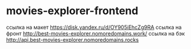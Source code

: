 # movies-explorer-frontend
ссылка на макет https://disk.yandex.ru/d/OY905iEhcZg9RA
ссылка на фронт http://best-movies-explorer.nomoredomains.work/
ссылка на бэк http://api.best-movies-explorer.nomoredomains.rocks